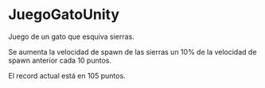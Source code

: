 # JuegoGatoUnity

Juego de un gato que esquiva sierras.

Se aumenta la velocidad de spawn de las sierras un 10% de la velocidad de spawn anterior cada 10 puntos.

El record actual está en 105 puntos.

